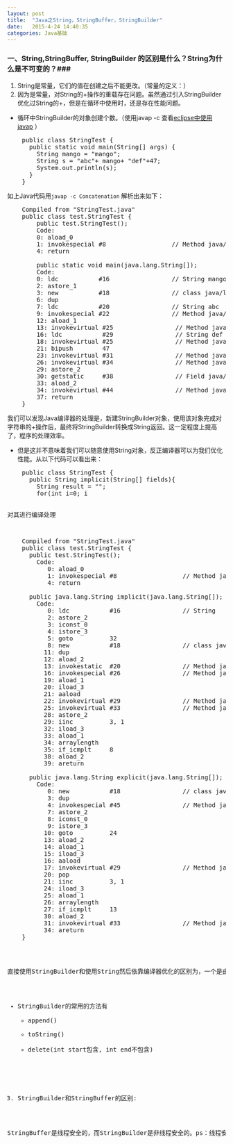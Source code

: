 ```yaml
---
layout: post
title:  "Java之String，StringBuffer，StringBuilder"
date:   2015-4-24 14:40:35
categories: Java基础
---
```

### 一、String,StringBuffer, StringBuilder 的区别是什么？String为什么是不可变的？###
1. String是常量，它们的值在创建之后不能更改。（常量的定义：）
2. 因为是常量，对String的+操作的重载存在问题。虽然通过引入StringBuilder优化过String的+，但是在循环中使用时，还是存在性能问题。
* 循环中StringBuilder的对象创建个数。（使用javap -c 查看[eclipse中使用javap](http://stackoverflow.com/questions/7056987/how-to-use-javap-with-eclipse) ）    

<pre>
	public class StringTest {
	  public static void main(String[] args) {
		String mango = "mango";
		String s = "abc"+ mango+ "def"+47;
		System.out.println(s);
	  }
	}
</pre>





如上Java代码用`javap -c Concatenation` 解析出来如下： 





<pre class="prettyPrint">
	Compiled from "StringTest.java"
	public class test.StringTest {
		public test.StringTest();
		Code:
		0: aload_0       
		1: invokespecial #8                  // Method java/lang/Object."<init>":()V
		4: return        
		
		public static void main(java.lang.String[]);
		Code:
		0: ldc           #16                 // String mango
		2: astore_1      
		3: new           #18                 // class java/lang/StringBuilder
		6: dup           
		7: ldc           #20                 // String abc
		9: invokespecial #22                 // Method java/lang/StringBuilder."<init>":(Ljava/lang/String;)V
		12: aload_1       
		13: invokevirtual #25                 // Method java/lang/StringBuilder.append:(Ljava/lang/String;)Ljava/lang/StringBuilder;
		16: ldc           #29                 // String def
		18: invokevirtual #25                 // Method java/lang/StringBuilder.append:(Ljava/lang/String;)Ljava/lang/StringBuilder;
		21: bipush        47
		23: invokevirtual #31                 // Method java/lang/StringBuilder.append:(I)Ljava/lang/StringBuilder;
		26: invokevirtual #34                 // Method java/lang/StringBuilder.toString:()Ljava/lang/String;
		29: astore_2      
		30: getstatic     #38                 // Field java/lang/System.out:Ljava/io/PrintStream;
		33: aload_2       
		34: invokevirtual #44                 // Method java/io/PrintStream.println:(Ljava/lang/String;)V
		37: return        
	}
</pre>






我们可以发现Java编译器的处理是，新建StringBuilder对象，使用该对象完成对字符串的+操作后，最终将StringBuilder转换成String返回。这一定程度上提高了，程序的处理效率。
*  但是这并不意味着我们可以随意使用String对象，反正编译器可以为我们优化性能。从以下代码可以看出来：

<pre class="prettyPrint">
	public class StringTest {
	  public String implicit(String[] fields){
	    String result = "";
	    for(int i=0; i<fields.length; i++){
	      result += fields[i];
	    }
	    return result;
	  }
	  
	  public String explicit(String [] fields){
	    StringBuilder result = new StringBuilder();
	    for(int i=0; i<fields.length; i++){
	      result.append(fields[i]);
	    }
	    return result.toString();
	  }
	
	}
</pre>








对其进行编译处理






<pre class="prettyPrint">
	Compiled from "StringTest.java"
	public class test.StringTest {
	  public test.StringTest();
	    Code:
	       0: aload_0       
	       1: invokespecial #8                  // Method java/lang/Object."<init>":()V
	       4: return        
	
	  public java.lang.String implicit(java.lang.String[]);
	    Code:
	       0: ldc           #16                 // String 
	       2: astore_2      
	       3: iconst_0      
	       4: istore_3      
	       5: goto          32
	       8: new           #18                 // class java/lang/StringBuilder
	      11: dup           
	      12: aload_2       
	      13: invokestatic  #20                 // Method java/lang/String.valueOf:(Ljava/lang/Object;)Ljava/lang/String;
	      16: invokespecial #26                 // Method java/lang/StringBuilder."<init>":(Ljava/lang/String;)V
	      19: aload_1       
	      20: iload_3       
	      21: aaload        
	      22: invokevirtual #29                 // Method java/lang/StringBuilder.append:(Ljava/lang/String;)Ljava/lang/StringBuilder;
	      25: invokevirtual #33                 // Method java/lang/StringBuilder.toString:()Ljava/lang/String;
	      28: astore_2      
	      29: iinc          3, 1
	      32: iload_3       
	      33: aload_1       
	      34: arraylength   
	      35: if_icmplt     8
	      38: aload_2       
	      39: areturn       
	
	  public java.lang.String explicit(java.lang.String[]);
	    Code:
	       0: new           #18                 // class java/lang/StringBuilder
	       3: dup           
	       4: invokespecial #45                 // Method java/lang/StringBuilder."<init>":()V
	       7: astore_2      
	       8: iconst_0      
	       9: istore_3      
	      10: goto          24
	      13: aload_2       
	      14: aload_1       
	      15: iload_3       
	      16: aaload        
	      17: invokevirtual #29                 // Method java/lang/StringBuilder.append:(Ljava/lang/String;)Ljava/lang/StringBuilder;
	      20: pop           
	      21: iinc          3, 1
	      24: iload_3       
	      25: aload_1       
	      26: arraylength   
	      27: if_icmplt     13
	      30: aload_2       
	      31: invokevirtual #33                 // Method java/lang/StringBuilder.toString:()Ljava/lang/String;
	      34: areturn       
	}
</pre>






直接使用StringBuilder和使用String然后依靠编译器优化的区别为，一个是由编译器在循环内自动生成的StringBuilder，一个是在循环外手动创建的StringBuilder。很明显，在编译器自动优化时会产生大量的多余的StringBuilder对象。因此在循环中使用toString等操作时，最好自己创建一个StringBuilder对象。

* StringBuilder的常用的方法有
	* append()
	* toString()
	* delete(int start包含, int end不包含) 


3. StringBuilder和StringBuffer的区别:

StringBuffer是线程安全的，而StringBuilder是非线程安全的。ps：线程安全会带来额外的系统开销，所以StringBuilder的效率比StringBuffer高。如果对系统中的线程是否安全很掌握，可用StringBuilder，在线程不安全处加上关键字Synchronize。

























